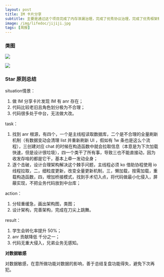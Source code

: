 ```yaml
---
layout: post
title: IM 卡片分享
subtitle: 主要是通过这个项目完成了内存泄漏治理，完成了优秀协议治理，完成了优秀框架制作
image: /img/lifedoc/jijiji.jpg
tags: [周报]
---
```


### 类图

![](https://raw.githubusercontent.com/XPJ1993/images/master/IMShareMain.png)

![](https://raw.githubusercontent.com/XPJ1993/images/master/IMBridgeMain.png)


### Star 原则总结

situation情景：

1. 做 IM 分享卡片发现 IM 有 anr 存在；
2. 代码比较老旧且角色划分极为不合理；
3. 代码很多处于中台，无法做大改。

task：

1. 找到 anr 根源，有四个，一个是主线程读取数据库，二个是不合理的全量刷新机制（有数据变动会清理 list 并重新刷新 UI ，假如有 1w 条也是这么个流程），三创建对应 chat 的时候在构造函数中就会拉取信息（本意是为下次加载快速，但是设计很垃圾），四一个类干了所有事，导致三也不能直接动，因为收发存啥的都是它干，基本上牵一发动全身；
2. 逐个击破，设计合理架构解决这个棘手问题，主线程必须 ko 借助协程使用 io 线程拉取，二，细粒度更新，改变全量更新机制，三，懒加载，按需加载，重载构造函数，四，增加桥接模式，找到手术切入点，将代码做最小化侵入，屏蔽实现，不把业务代码放到中台库；

action：

1. 分轻重缓急，画出架构图，类图；
2. 设计架构，完善架构，完成在刀尖上跳舞。

result：

1. 学生会转化率提升 50%；
2. anr 贡献降低 千分之一；
3. 代码无重大侵入，兄弟业务无感知。

**对数据敏感**

对数据敏感，在意所做功能对数据的影响，善于总结复盘功能得失，避免下次再犯。

